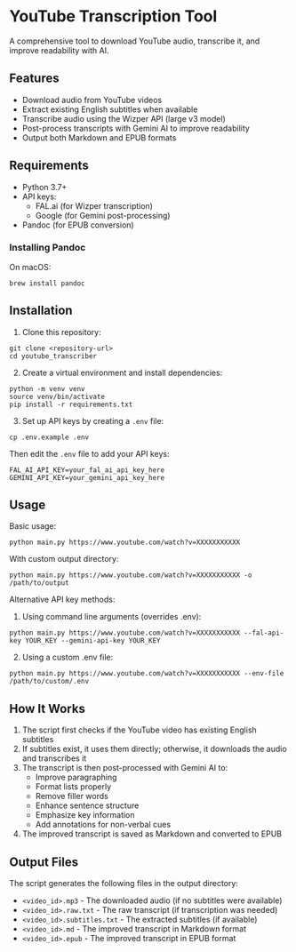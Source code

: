 # YouTube Transcription Tool

A comprehensive tool to download YouTube audio, transcribe it, and improve readability with AI.

## Features

- Download audio from YouTube videos
- Extract existing English subtitles when available
- Transcribe audio using the Wizper API (large v3 model)
- Post-process transcripts with Gemini AI to improve readability
- Output both Markdown and EPUB formats

## Requirements

- Python 3.7+
- API keys:
  - FAL.ai (for Wizper transcription)
  - Google (for Gemini post-processing)
- Pandoc (for EPUB conversion)

### Installing Pandoc

On macOS:
```
brew install pandoc
```

## Installation

1. Clone this repository:
```
git clone <repository-url>
cd youtube_transcriber
```

2. Create a virtual environment and install dependencies:
```
python -m venv venv
source venv/bin/activate
pip install -r requirements.txt
```

3. Set up API keys by creating a `.env` file:
```
cp .env.example .env
```
Then edit the `.env` file to add your API keys:
```
FAL_AI_API_KEY=your_fal_ai_api_key_here
GEMINI_API_KEY=your_gemini_api_key_here
```

## Usage

Basic usage:
```
python main.py https://www.youtube.com/watch?v=XXXXXXXXXXX
```

With custom output directory:
```
python main.py https://www.youtube.com/watch?v=XXXXXXXXXXX -o /path/to/output
```

Alternative API key methods:

1. Using command line arguments (overrides .env):
```
python main.py https://www.youtube.com/watch?v=XXXXXXXXXXX --fal-api-key YOUR_KEY --gemini-api-key YOUR_KEY
```

2. Using a custom .env file:
```
python main.py https://www.youtube.com/watch?v=XXXXXXXXXXX --env-file /path/to/custom/.env
```

## How It Works

1. The script first checks if the YouTube video has existing English subtitles
2. If subtitles exist, it uses them directly; otherwise, it downloads the audio and transcribes it
3. The transcript is then post-processed with Gemini AI to:
   - Improve paragraphing
   - Format lists properly
   - Remove filler words
   - Enhance sentence structure
   - Emphasize key information
   - Add annotations for non-verbal cues
4. The improved transcript is saved as Markdown and converted to EPUB

## Output Files

The script generates the following files in the output directory:
- `<video_id>.mp3` - The downloaded audio (if no subtitles were available)
- `<video_id>.raw.txt` - The raw transcript (if transcription was needed)
- `<video_id>.subtitles.txt` - The extracted subtitles (if available)
- `<video_id>.md` - The improved transcript in Markdown format
- `<video_id>.epub` - The improved transcript in EPUB format
